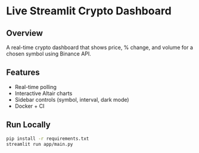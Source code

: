 # Live Streamlit Crypto Dashboard

## Overview
A real-time crypto dashboard that shows price, % change, and volume for a chosen symbol using Binance API.

## Features
- Real-time polling
- Interactive Altair charts
- Sidebar controls (symbol, interval, dark mode)
- Docker + CI

## Run Locally

```bash
pip install -r requirements.txt
streamlit run app/main.py
